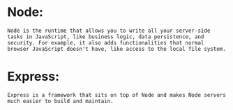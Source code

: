 # Node: 
    Node is the runtime that allows you to write all your server-side tasks in JavaScript, like business logic, data persistence, and security. For example, it also adds functionalities that normal browser JavaScript doesn't have, like access to the local file system.

# Express: 
    Express is a framework that sits on top of Node and makes Node servers much easier to build and maintain.